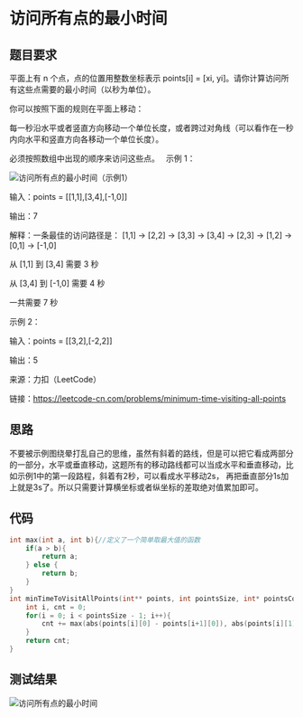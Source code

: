# 访问所有点的最小时间
## 题目要求
平面上有 n 个点，点的位置用整数坐标表示 points[i] = [xi, yi]。请你计算访问所有这些点需要的最小时间（以秒为单位）。

你可以按照下面的规则在平面上移动：

每一秒沿水平或者竖直方向移动一个单位长度，或者跨过对角线（可以看作在一秒内向水平和竖直方向各移动一个单位长度）。

必须按照数组中出现的顺序来访问这些点。
 
示例 1：

![访问所有点的最小时间（示例1）]()

输入：points = [[1,1],[3,4],[-1,0]]

输出：7

解释：一条最佳的访问路径是： [1,1] -> [2,2] -> [3,3] -> [3,4] -> [2,3] -> [1,2] -> [0,1] -> [-1,0]   

从 [1,1] 到 [3,4] 需要 3 秒 

从 [3,4] 到 [-1,0] 需要 4 秒

一共需要 7 秒

示例 2：

输入：points = [[3,2],[-2,2]]

输出：5

来源：力扣（LeetCode）

链接：https://leetcode-cn.com/problems/minimum-time-visiting-all-points
## 思路
不要被示例图绕晕打乱自己的思维，虽然有斜着的路线，但是可以把它看成两部分的一部分，水平或垂直移动，这题所有的移动路线都可以当成水平和垂直移动，比如示例1中的第一段路程，斜着有2秒，可以看成水平移动2s，
再把垂直部分1s加上就是3s了。所以只需要计算横坐标或者纵坐标的差取绝对值累加即可。
## 代码
```c
int max(int a, int b){//定义了一个简单取最大值的函数
    if(a > b){
        return a;
    } else {
        return b;
    }
}
int minTimeToVisitAllPoints(int** points, int pointsSize, int* pointsColSize){
    int i, cnt = 0;
    for(i = 0; i < pointsSize - 1; i++){
        cnt += max(abs(points[i][0] - points[i+1][0]), abs(points[i][1] - points[i+1][1]));//把二维数组每两个元素的横坐标或纵坐标作差取绝对值累加给计数器
    }
    return cnt;
}
```
## 测试结果
![访问所有点的最小时间]()
